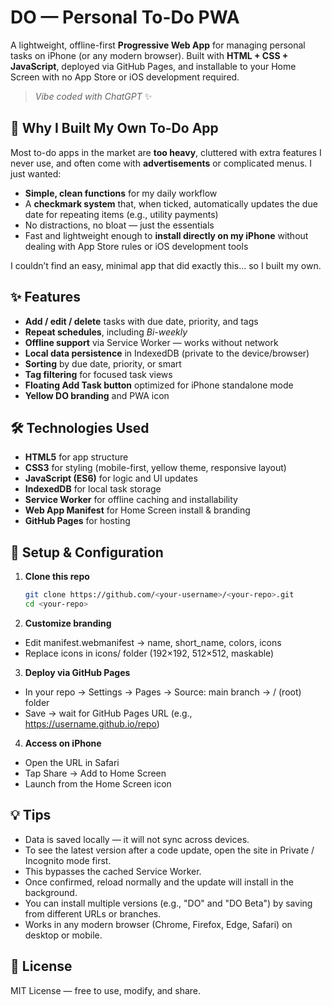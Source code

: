 # DO — Personal To-Do PWA

A lightweight, offline-first **Progressive Web App** for managing personal tasks on iPhone (or any modern browser). Built with **HTML + CSS + JavaScript**, deployed via GitHub Pages, and installable to your Home Screen with no App Store or iOS development required.  
> *Vibe coded with ChatGPT* ✨

## 🌟 Why I Built My Own To-Do App

Most to-do apps in the market are **too heavy**, cluttered with extra features I never use, and often come with **advertisements** or complicated menus. I just wanted:

- **Simple, clean functions** for my daily workflow  
- A **checkmark system** that, when ticked, automatically updates the due date for repeating items (e.g., utility payments)  
- No distractions, no bloat — just the essentials  
- Fast and lightweight enough to **install directly on my iPhone** without dealing with App Store rules or iOS development tools

I couldn’t find an easy, minimal app that did exactly this… so I built my own.

## ✨ Features

- **Add / edit / delete** tasks with due date, priority, and tags  
- **Repeat schedules**, including *Bi-weekly*  
- **Offline support** via Service Worker — works without network  
- **Local data persistence** in IndexedDB (private to the device/browser)  
- **Sorting** by due date, priority, or smart  
- **Tag filtering** for focused task views  
- **Floating Add Task button** optimized for iPhone standalone mode  
- **Yellow DO branding** and PWA icon

## 🛠 Technologies Used

- **HTML5** for app structure  
- **CSS3** for styling (mobile-first, yellow theme, responsive layout)  
- **JavaScript (ES6)** for logic and UI updates  
- **IndexedDB** for local task storage  
- **Service Worker** for offline caching and installability  
- **Web App Manifest** for Home Screen install & branding  
- **GitHub Pages** for hosting

## 🚀 Setup & Configuration

1. **Clone this repo**  
   ```bash
   git clone https://github.com/<your-username>/<your-repo>.git
   cd <your-repo>
2. **Customize branding**
- Edit manifest.webmanifest → name, short_name, colors, icons
- Replace icons in icons/ folder (192×192, 512×512, maskable)
3. **Deploy via GitHub Pages**
- In your repo → Settings → Pages → Source: main branch → / (root) folder
- Save → wait for GitHub Pages URL (e.g., https://username.github.io/repo)
4. **Access on iPhone**
- Open the URL in Safari
- Tap Share → Add to Home Screen
- Launch from the Home Screen icon

## 💡 Tips
- Data is saved locally — it will not sync across devices.
- To see the latest version after a code update, open the site in Private / Incognito mode first.
- This bypasses the cached Service Worker.
- Once confirmed, reload normally and the update will install in the background.
- You can install multiple versions (e.g., "DO" and "DO Beta") by saving from different URLs or branches.
- Works in any modern browser (Chrome, Firefox, Edge, Safari) on desktop or mobile.

## 📜 License
MIT License — free to use, modify, and share.
